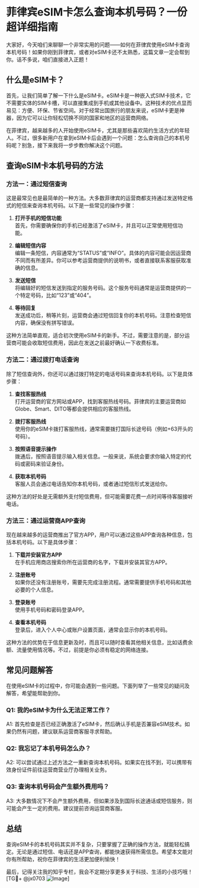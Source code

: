 # 菲律宾eSIM卡怎么查询本机号码？一份超详细指南

大家好，今天咱们来聊聊一个非常实用的问题——如何在菲律宾使用eSIM卡查询本机号码！如果你刚到菲律宾，或者对eSIM卡还不太熟悉，这篇文章一定会帮到你。话不多说，咱们直接进入正题！

## 什么是eSIM卡？

首先，让我们简单了解一下什么是eSIM卡。eSIM卡是一种嵌入式SIM卡技术，它不需要实体的SIM卡槽，可以直接集成到手机或其他设备中。这种技术的优点显而易见：方便、环保、节省空间。对于经常出国旅行的朋友来说，eSIM卡更是神器，因为它可以让你轻松切换不同的国家和地区的运营商网络。

在菲律宾，越来越多的人开始使用eSIM卡，尤其是那些喜欢简约生活方式的年轻人。不过，很多新用户在拿到eSIM卡后会遇到一个问题：怎么查询自己的本机号码呢？别急，接下来我将一步步教你解决这个问题。

## 查询eSIM卡本机号码的方法

### 方法一：通过短信查询

这是最常见也是最简单的一种方法。大多数菲律宾的运营商都支持通过发送特定格式的短信来查询本机号码。以下是一些常见的操作步骤：

1. **打开手机的短信功能**  
   首先，你需要确保你的手机已经激活了eSIM卡，并且可以正常使用短信功能。

2. **编辑短信内容**  
   编辑一条短信，内容通常为“STATUS”或“INFO”。具体的内容可能会因运营商不同而有所差异。你可以参考运营商提供的说明书，或者直接联系客服获取准确的信息。

3. **发送短信**  
   将编辑好的短信发送到指定的服务号码。这个服务号码通常是运营商提供的一个特定号码，比如“123”或“404”。

4. **等待回复**  
   发送成功后，稍等片刻，运营商会通过短信回复你的本机号码。注意检查短信内容，确保没有拼写错误。

这种方法简单直观，适合初次使用eSIM卡的新手。不过，需要注意的是，部分运营商可能会收取短信费用，因此在发送之前最好确认一下收费标准。

### 方法二：通过拨打电话查询

除了短信查询外，你还可以通过拨打特定的电话号码来查询本机号码。以下是具体步骤：

1. **查找客服热线**  
   打开运营商的官方网站或APP，找到客服热线号码。菲律宾的主要运营商如Globe、Smart、DITO等都会提供相应的客服热线。

2. **拨打客服热线**  
   使用你的eSIM卡拨打客服热线，通常需要拨打国际长途号码（例如+63开头的号码）。

3. **按照语音提示操作**  
   拨通后，按照语音提示输入相关信息。一般来说，系统会要求你输入特定的代码或密码来验证身份。

4. **获取本机号码**  
   客服人员会通过电话告知你本机号码，或者通过短信形式发送给你。

这种方法的好处是无需额外支付短信费用，但可能需要花费一点时间等待客服接听电话。

### 方法三：通过运营商APP查询

现在越来越多的运营商推出了官方APP，用户可以通过这些APP查询各种信息，包括本机号码。以下是具体步骤：

1. **下载并安装官方APP**  
   在手机应用商店搜索你所在运营商的名字，下载并安装其官方APP。

2. **注册账号**  
   如果你还没有注册账号，需要先完成注册流程。通常需要提供手机号码和其他必要的个人信息。

3. **登录账号**  
   使用手机号码和密码登录APP。

4. **查看本机号码**  
   登录后，进入个人中心或账户设置页面，通常会显示你的本机号码。

这种方法的优势在于信息更新及时，而且可以随时查看其他相关信息，比如话费余额、流量使用情况等。不过，前提是你必须有稳定的网络连接。

## 常见问题解答

在使用eSIM卡的过程中，你可能会遇到一些问题。下面列举了一些常见的疑问及解答，希望能帮助到你。

### Q1: 我的eSIM卡为什么无法正常工作？
A1: 首先检查是否已经正确激活了eSIM卡，然后确认手机是否兼容eSIM技术。如果仍然有问题，建议联系运营商客服寻求帮助。

### Q2: 我忘记了本机号码怎么办？
A2: 可以尝试通过上述方法之一重新查询本机号码。如果实在找不到，可以携带有效身份证件前往运营商营业厅办理相关业务。

### Q3: 查询本机号码会产生额外费用吗？
A3: 大多数情况下不会产生额外费用，但如果涉及到国际长途通话或短信服务，则可能会产生一定的费用。建议提前咨询运营商客服。

## 总结

查询eSIM卡的本机号码其实并不复杂，只要掌握了正确的操作方法，就能轻松搞定。无论是通过短信、电话还是APP查询，都能快速获得所需信息。希望本文能对你有所帮助，祝你在菲律宾的生活更加便利愉快！

最后，记得关注我的知乎专栏，我会不定期分享更多关于科技、生活的小技巧哦！[TG💪+ @jx0703 ![Image](https://github.com/user-attachments/assets/dbca1d08-cadb-493c-b0ec-ad6f7a83f270)]